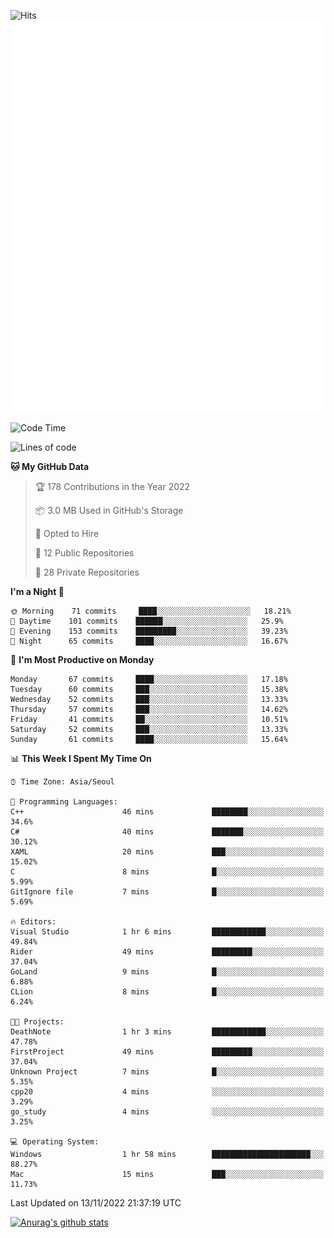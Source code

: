 ![Hits](https://hits.seeyoufarm.com/api/count/incr/badge.svg?url=https%3A%2F%2Fgithub.com%2Fkokose1234&count_bg=%2379C83D&title_bg=%23555555&icon=apple.svg&icon_color=%23E7E7E7&title=hits&edge_flat=false)
<br/>
![Metrics](https://github.com/kokose1234/kokose1234/blob/main/github-metrics.svg)

<!--START_SECTION:waka-->
![Code Time](http://img.shields.io/badge/Code%20Time-713%20hrs%2011%20mins-blue)

![Lines of code](https://img.shields.io/badge/From%20Hello%20World%20I%27ve%20Written-911%20Thousand%20lines%20of%20code-blue)

**🐱 My GitHub Data** 

> 🏆 178 Contributions in the Year 2022
 > 
> 📦 3.0 MB Used in GitHub's Storage 
 > 
> 💼 Opted to Hire
 > 
> 📜 12 Public Repositories 
 > 
> 🔑 28 Private Repositories  
 > 
**I'm a Night 🦉** 

```text
🌞 Morning    71 commits     ████░░░░░░░░░░░░░░░░░░░░░   18.21% 
🌆 Daytime    101 commits    ██████░░░░░░░░░░░░░░░░░░░   25.9% 
🌃 Evening    153 commits    █████████░░░░░░░░░░░░░░░░   39.23% 
🌙 Night      65 commits     ████░░░░░░░░░░░░░░░░░░░░░   16.67%

```
📅 **I'm Most Productive on Monday** 

```text
Monday       67 commits     ████░░░░░░░░░░░░░░░░░░░░░   17.18% 
Tuesday      60 commits     ███░░░░░░░░░░░░░░░░░░░░░░   15.38% 
Wednesday    52 commits     ███░░░░░░░░░░░░░░░░░░░░░░   13.33% 
Thursday     57 commits     ███░░░░░░░░░░░░░░░░░░░░░░   14.62% 
Friday       41 commits     ██░░░░░░░░░░░░░░░░░░░░░░░   10.51% 
Saturday     52 commits     ███░░░░░░░░░░░░░░░░░░░░░░   13.33% 
Sunday       61 commits     ████░░░░░░░░░░░░░░░░░░░░░   15.64%

```


📊 **This Week I Spent My Time On** 

```text
⌚︎ Time Zone: Asia/Seoul

💬 Programming Languages: 
C++                      46 mins             ████████░░░░░░░░░░░░░░░░░   34.6% 
C#                       40 mins             ███████░░░░░░░░░░░░░░░░░░   30.12% 
XAML                     20 mins             ███░░░░░░░░░░░░░░░░░░░░░░   15.02% 
C                        8 mins              █░░░░░░░░░░░░░░░░░░░░░░░░   5.99% 
GitIgnore file           7 mins              █░░░░░░░░░░░░░░░░░░░░░░░░   5.69%

🔥 Editors: 
Visual Studio            1 hr 6 mins         ████████████░░░░░░░░░░░░░   49.84% 
Rider                    49 mins             █████████░░░░░░░░░░░░░░░░   37.04% 
GoLand                   9 mins              █░░░░░░░░░░░░░░░░░░░░░░░░   6.88% 
CLion                    8 mins              █░░░░░░░░░░░░░░░░░░░░░░░░   6.24%

🐱‍💻 Projects: 
DeathNote                1 hr 3 mins         ████████████░░░░░░░░░░░░░   47.78% 
FirstProject             49 mins             █████████░░░░░░░░░░░░░░░░   37.04% 
Unknown Project          7 mins              █░░░░░░░░░░░░░░░░░░░░░░░░   5.35% 
cpp20                    4 mins              ░░░░░░░░░░░░░░░░░░░░░░░░░   3.29% 
go_study                 4 mins              ░░░░░░░░░░░░░░░░░░░░░░░░░   3.25%

💻 Operating System: 
Windows                  1 hr 58 mins        ██████████████████████░░░   88.27% 
Mac                      15 mins             ███░░░░░░░░░░░░░░░░░░░░░░   11.73%

```


 Last Updated on 13/11/2022 21:37:19 UTC
<!--END_SECTION:waka-->

[![Anurag's github stats](https://github-readme-stats.vercel.app/api?username=kokose1234&theme=dracula)](https://github.com/anuraghazra/github-readme-stats)



	
